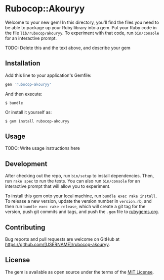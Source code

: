# Rubocop::Akouryy

Welcome to your new gem! In this directory, you'll find the files you need to be able to package up your Ruby library into a gem. Put your Ruby code in the file `lib/rubocop/akouryy`. To experiment with that code, run `bin/console` for an interactive prompt.

TODO: Delete this and the text above, and describe your gem

## Installation

Add this line to your application's Gemfile:

```ruby
gem 'rubocop-akouryy'
```

And then execute:

    $ bundle

Or install it yourself as:

    $ gem install rubocop-akouryy

## Usage

TODO: Write usage instructions here

## Development

After checking out the repo, run `bin/setup` to install dependencies. Then, run `rake spec` to run the tests. You can also run `bin/console` for an interactive prompt that will allow you to experiment.

To install this gem onto your local machine, run `bundle exec rake install`. To release a new version, update the version number in `version.rb`, and then run `bundle exec rake release`, which will create a git tag for the version, push git commits and tags, and push the `.gem` file to [rubygems.org](https://rubygems.org).

## Contributing

Bug reports and pull requests are welcome on GitHub at https://github.com/[USERNAME]/rubocop-akouryy.

## License

The gem is available as open source under the terms of the [MIT License](https://opensource.org/licenses/MIT).

